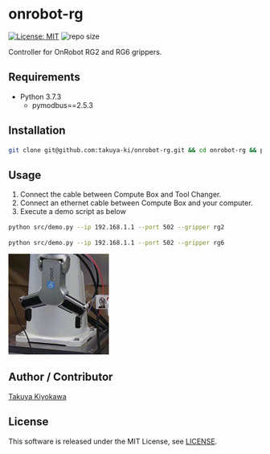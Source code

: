 # onrobot-rg

[![License: MIT](https://img.shields.io/badge/License-MIT-yellow.svg)](https://opensource.org/licenses/MIT)
![repo size](https://img.shields.io/github/repo-size/takuya-ki/onrobot-rg)

Controller for OnRobot RG2 and RG6 grippers.

## Requirements

- Python 3.7.3
  - pymodbus==2.5.3

## Installation

```bash
git clone git@github.com:takuya-ki/onrobot-rg.git && cd onrobot-rg && pip install -r requirements.txt
```

## Usage

1. Connect the cable between Compute Box and Tool Changer.
2. Connect an ethernet cable between Compute Box and your computer.
3. Execute a demo script as below  
```bash
python src/demo.py --ip 192.168.1.1 --port 502 --gripper rg2
```
```bash
python src/demo.py --ip 192.168.1.1 --port 502 --gripper rg6
```

<img src="img/rg6_2x.gif" height="200">  

## Author / Contributor

[Takuya Kiyokawa](https://takuya-ki.github.io/)

## License

This software is released under the MIT License, see [LICENSE](./LICENSE).
